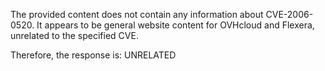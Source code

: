 The provided content does not contain any information about CVE-2006-0520. It appears to be general website content for OVHcloud and Flexera, unrelated to the specified CVE.

Therefore, the response is: UNRELATED